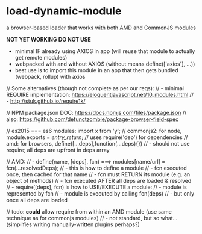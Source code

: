 # load-dynamic-module
a browser-based loader that works with both AMD and CommonJS modules

**NOT YET WORKING**
**DO NOT USE**

- minimal IF already using AXIOS in app (will reuse that module to actually get remote modules)
- webpacked with and without AXIOS (without means define(['axios'], ...))
- best use is to import this module in an app that then gets bundled (webpack, rollup) with axios

// Some alternatives (though not complete as per our reqs): 
// - minimal REQUIRE implementation: https://eloquentjavascript.net/10_modules.html
// - http://stuk.github.io/require1k/

// NPM package.json DOC: https://docs.npmjs.com/files/package.json
// also: https://github.com/defunctzombie/package-browser-field-spec

// es2015 === es6 modules: import x from 'y';
// commonjs2: for node, module.exports = _entry_return_; // uses require('dep') for dependencies
// amd: for browsers, define([...deps],function(...deps){}) 
//      - should not use require; all deps are upfront in deps array

// AMD: 
// - define(name, [deps], fcn) ===> modules[name/url] = fcn(...resolvedDeps);
//      - this is how to define a module
//      - fcn executed once, then cached for that name
//          - fcn must RETURN its module (e.g. an object of methods)
//      - fcn executed AFTER all deps are loaded & resolved
// - require([deps], fcn) is how to USE/EXECUTE a module:
//      - module is represented by fcn
//      - module is executed by calling fcn(deps)
//          - but only once all deps are loaded

// todo: **could** allow require from within an AMD module (use same technique as for commonjs modules)
//       - not standard, but so what... (simplifies writing manually-written plugins perhaps?)

